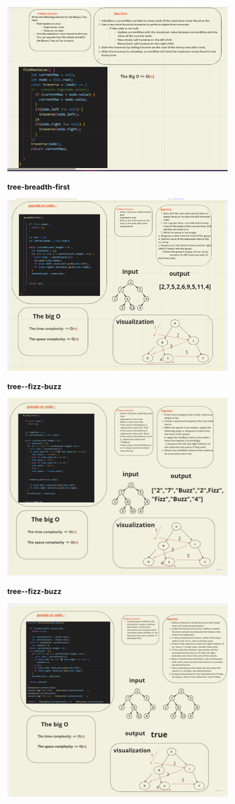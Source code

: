 ![max](./challeng%2016.png)

### tree-breadth-first
![breadth](./slove%2017.png)

### tree--fizz-buzz
![fizz-buzz](./18.jpg)


### tree--fizz-buzz
![compar](./compear.jpg)